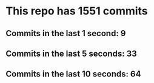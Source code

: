 # This repo has 1551 commits

## Commits in the last 1 second: 9
## Commits in the last 5 seconds: 33
## Commits in the last 10 seconds: 64
